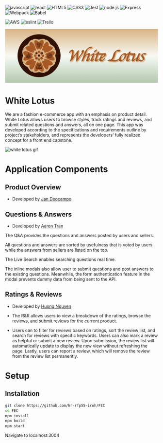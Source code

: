 ![javascript](https://img.shields.io/badge/JavaScript-323330?style=for-the-badge&logo=javascript&logoColor=F7DF1E)
![react](https://img.shields.io/badge/React-20232A?style=for-the-badge&logo=react&logoColor=61DAFB)
![HTML5](https://img.shields.io/badge/HTML5-E34F26?style=for-the-badge&logo=html5&logoColor=white)
![CSS3](https://img.shields.io/badge/CSS3-1572B6?style=for-the-badge&logo=css3&logoColor=white)
![Jest](https://img.shields.io/badge/-Jest-20232A?style=for-the-badge&logo=jest&logoColor=red)
![node.js](https://img.shields.io/badge/Node.js-20232A?style=for-the-badge&logo=nodedotjs&logoColor=green)
![Express](https://img.shields.io/badge/-Express-20232A?style=for-the-badge&logo=express&logoColor=yellow)
![Webpack](https://img.shields.io/badge/-webpack-20232A?style=for-the-badge&logo=webpack&logoColor=blueviolet)
![Babel](https://img.shields.io/badge/-Babel-20232A?style=for-the-badge&logo=babel&logoColor=yellow)

![AWS](https://img.shields.io/badge/Amazon_AWS-{232F3E}?style=for-the-badge&logo=amazonaws&logoColor=white)
![eslint](https://img.shields.io/badge/eslint-3A33D1?style=for-the-badge&logo=eslint&logoColor=white)
![Trello](https://img.shields.io/badge/Trello-0052CC?style=for-the-badge&logo=trello&logoColor=white)

![white_lotus_banner](docs/img/whiteLotus_banner.png)



# White Lotus

We are a fashion e-commerce app with an emphasis on product detail. White Lotus allows users to browse styles, track ratings and reviews, and submit related questions and answers, all on one page. This app was developed according to the specifications and requirements outline by project’s stakeholders, and represents the developers’ fully realized concept for a front end capstone.

![white lotus gif](docs/img/whitelotusdemo3.gif)

# Application Components
## Product Overview

- Developed by [Jan Deocampo](https://github.com/Darumin)

## Questions & Answers

- Developed by [Aaron Tran](https://github.com/aaronlamtran)

The Q&A provides the questions and answers posted by users and sellers. 

All questions and answers are sorted by usefulness that is voted by users while the answers from sellers are listed on the top. 

The Live Search enables searching questions real time. 

The inline modals also allow user to submit questions and post answers to the existing questions. Meanwhile, the form authentication feature in the modal prevents dummy data from being sent to the API. 

## Ratings & Reviews

- Developed by [Huong Nguyen](https://github.com/huongtran1993)

- The R&R allows users to view a breakdown of the ratings, browse the reviews, and submit reviews for the current product. 

- Users can to filter for reviews based on ratings, sort the review list, and search for reviews with specific keywords. Users can also mark a review as helpful or submit a new review. Upon submission, the review list will automatically update to display the new view without refreshing the page. Lastly, users can report a review, which will remove the review from the review list permanently.

# Setup
## Installation
```bash
git clone https://github.com/hr-rfp55-iroh/FEC
cd FEC
npm install
npm build
npm start
```
Navigate to localhost:3004




